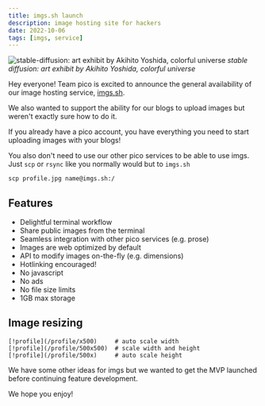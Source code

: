```yaml
---
title: imgs.sh launch 
description: image hosting site for hackers
date: 2022-10-06
tags: [imgs, service]
---
```


![stable-diffusion: art exhibit by Akihito Yoshida, colorful universe](/imgs-launch)
_stable diffusion: art exhibit by Akihito Yoshida, colorful universe_

Hey everyone!  Team pico is excited to announce the general availability of our
image hosting service, [imgs.sh](https://imgs.sh).

We also wanted to support the ability for our blogs to upload images but
weren't exactly sure how to do it.

If you already have a pico account, you have everything you need to start
uploading images with your blogs!

You also don't need to use our other pico services to be able to use imgs.
Just `scp` or `rsync` like you normally would but to `imgs.sh`

```
scp profile.jpg name@imgs.sh:/
```

## Features

-  Delightful terminal workflow
-  Share public images from the terminal
-  Seamless integration with other pico services (e.g. prose)
-  Images are web optimized by default
-  API to modify images on-the-fly (e.g. dimensions)
-  Hotlinking encouraged!
-  No javascript
-  No ads
-  No file size limits
-  1GB max storage

## Image resizing

```
[!profile](/profile/x500)     # auto scale width
[!profile](/profile/500x500)  # scale width and height
[!profile](/profile/500x)     # auto scale height
```

We have some other ideas for imgs but we wanted to get the MVP launched before
continuing feature development.

We hope you enjoy!
